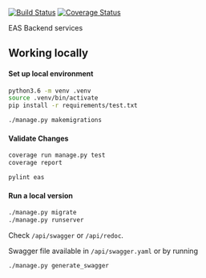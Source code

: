 [![Build Status](https://travis-ci.org/etcaterva/eas-backend.svg?branch=master)](https://travis-ci.org/etcaterva/eas-backend)
[![Coverage Status](https://coveralls.io/repos/github/etcaterva/eas-backend/badge.svg?branch=master)](https://coveralls.io/github/etcaterva/eas-backend?branch=master)

EAS Backend services

## Working locally
#### Set up local environment

```bash
python3.6 -m venv .venv
source .venv/bin/activate
pip install -r requirements/test.txt

./manage.py makemigrations
```

#### Validate Changes

```bash
coverage run manage.py test
coverage report

pylint eas
```

#### Run a local version

```bash
./manage.py migrate
./manage.py runserver
```

Check `/api/swagger` or `/api/redoc`.

Swagger file available in `/api/swagger.yaml` or by running
```bash
./manage.py generate_swagger
```

